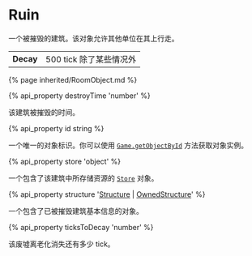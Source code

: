 # Ruin

<img src="img/ruin.png" alt="" align="right" />

一个被摧毁的建筑。该对象允许其他单位在其上行走。

<table class="table gameplay-info">
    <tbody>
    <tr>
        <td><strong>Decay</strong></td>
        <td>500 tick 除了某些情况外</td>
    </tr>
    </tbody>
</table>

{% page inherited/RoomObject.md %}


{% api_property destroyTime 'number' %}

该建筑被摧毁的时间。

{% api_property id string %}

一个唯一的对象标识。你可以使用 <a href="#Game.getObjectById"><code>Game.getObjectById</code></a> 方法获取对象实例。

{% api_property store 'object' %}

一个包含了该建筑中所存储资源的 [`Store`](#Store) 对象。

{% api_property structure '<a href="#Structure">Structure</a> | <a href="#OwnedStructure">OwnedStructure</a>' %}

一个包含了已被摧毁建筑基本信息的对象。


{% api_property ticksToDecay 'number' %}

该废墟离老化消失还有多少 tick。



